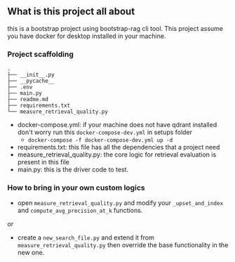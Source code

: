 ## What is this project all about

this is a bootstrap project using bootstrap-rag cli tool. This project assume you have docker for desktop installed in your machine.

### Project scaffolding
```
.
├── __init__.py
├── __pycache__
├── .env
├── main.py
├── readme.md
├── requirements.txt
└── measure_retrieval_quality.py
```
- docker-compose.yml: if your machine does not have qdrant installed don't worry run this `docker-compose-dev.yml` in setups folder
  - `docker-compose -f docker-compose-dev.yml up -d`
- requirements.txt: this file has all the dependencies that a project need
- measure_retrieval_quality.py: the core logic for retrieval evaluation is present in this file
- main.py: this is the driver code to test.

### How to bring in your own custom logics
- open `measure_retrieval_quality.py` and modify your `_upset_and_index` and `compute_avg_precision_at_k` functions. 

or

- create a `new_search_file.py` and extend it from `measure_retrieval_quality.py` then override the base functionality in the new one.



